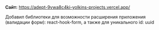 **Сайт:** https://adept-9vwa8c4ki-yolkins-projects.vercel.app/

Добавил библиотеки для возможности расширения приложения (валидации форм): react-hook-form, а также для уникального id: uuid
